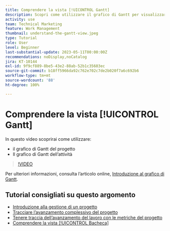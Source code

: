 ```yaml
---
title: Comprendere la vista [!UICONTROL Gantt]
description: Scopri come utilizzare il grafico di Gantt per visualizzare rapidamente le attività e i progetti ad alto livello con una sorprendente quantità di dettagli.
activity: use
team: Technical Marketing
feature: Work Management
thumbnail: understand-the-gantt-view.jpeg
type: Tutorial
role: User
level: Beginner
last-substantial-update: 2023-05-11T00:00:00Z
recommendations: noDisplay,noCatalog
jira: KT-10144
exl-id: 9f9cf889-8be5-43e2-88ab-52b1c35603ec
source-git-commit: b18ff5966da92c762e702c7de2b020f7a6c692b6
workflow-type: tm+mt
source-wordcount: '88'
ht-degree: 100%

---
```


# Comprendere la vista [!UICONTROL Gantt]

In questo video scoprirai come utilizzare:

* il grafico di Gantt del progetto
* Il grafico di Gantt dell’attività

>[!VIDEO](https://video.tv.adobe.com/v/3419304/?quality=12&learn=on)

Per ulteriori informazioni, consulta l’articolo online, [Introduzione al grafico di Gantt](https://experienceleague.adobe.com/docs/workfront/using/manage-work/the-gantt-chart/gantt-chart-overview/get-started-with-gantt.html?lang=it).

## Tutorial consigliati su questo argomento

* [Introduzione alla gestione di un progetto](/help/manage-work/projects/getting-started-manage-a-project.md)
* [Tracciare l’avanzamento complessivo del progetto](/help/manage-work/projects/track-overall-project-progress.md)
* [Tenere traccia dell’avanzamento del lavoro con le metriche del progetto](/help/manage-work/projects/track-work-progress-with-project-metrics.md)
* [Comprendere la vista [!UICONTROL Bacheca]](/help/manage-work/projects/understand-the-board-view.md)
